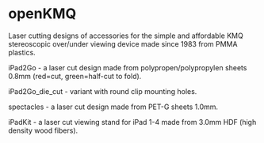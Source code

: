 openKMQ
=======

Laser cutting designs of accessories for the simple and affordable KMQ stereoscopic over/under viewing device made since 1983 from PMMA plastics.

iPad2Go - a laser cut design made from polypropen/polypropylen sheets 0.8mm (red=cut, green=half-cut to fold).

iPad2Go_die_cut - variant with round clip mounting holes.

spectacles - a laser cut design made from PET-G sheets 1.0mm.

iPadKit - a laser cut viewing stand for iPad 1-4 made from 3.0mm HDF (high density wood fibers).